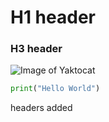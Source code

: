 # H1 header
### H3 header

![Image of Yaktocat](https://octodex.github.com/images/yaktocat.png)



``` python
print("Hello World")
```


headers added
